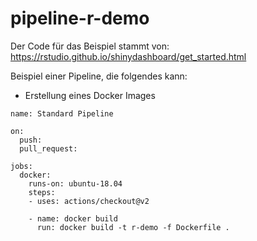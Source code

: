 # pipeline-r-demo
Der Code für das Beispiel stammt von: https://rstudio.github.io/shinydashboard/get_started.html

Beispiel einer Pipeline, die folgendes kann:
- Erstellung eines Docker Images

```
name: Standard Pipeline

on:
  push:
  pull_request:

jobs:
  docker:
    runs-on: ubuntu-18.04
    steps:
    - uses: actions/checkout@v2

    - name: docker build
      run: docker build -t r-demo -f Dockerfile .
```